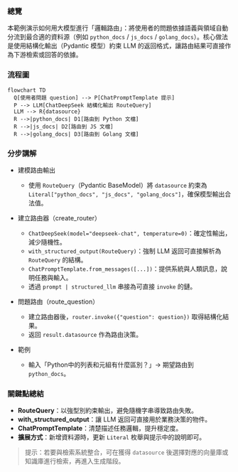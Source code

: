 ### 總覽
本範例演示如何用大模型進行「邏輯路由」：將使用者的問題依據語義與領域自動分流到最合適的資料源（例如 `python_docs` / `js_docs` / `golang_docs`）。核心做法是使用結構化輸出（Pydantic 模型）約束 LLM 的返回格式，讓路由結果可直接作為下游檢索或回答的依據。

### 流程圖
```mermaid
flowchart TD
  Q[使用者問題 question] --> P[ChatPromptTemplate 提示]
  P --> LLM[ChatDeepSeek 結構化輸出 RouteQuery]
  LLM --> R{datasource}
  R -->|python_docs| D1[路由到 Python 文檔]
  R -->|js_docs| D2[路由到 JS 文檔]
  R -->|golang_docs| D3[路由到 Golang 文檔]
```

### 分步講解
- 建模路由輸出
  - 使用 `RouteQuery`（Pydantic BaseModel）將 `datasource` 約束為 `Literal["python_docs", "js_docs", "golang_docs"]`，確保模型輸出合法值。

- 建立路由器（create_router）
  - `ChatDeepSeek(model="deepseek-chat", temperature=0)`：確定性輸出，減少隨機性。
  - `with_structured_output(RouteQuery)`：強制 LLM 返回可直接解析為 `RouteQuery` 的結構。
  - `ChatPromptTemplate.from_messages([...])`：提供系統與人類訊息，說明任務與輸入。
  - 透過 `prompt | structured_llm` 串接為可直接 `invoke` 的鏈。

- 問題路由（route_question）
  - 建立路由器後，`router.invoke({"question": question})` 取得結構化結果。
  - 返回 `result.datasource` 作為路由決策。

- 範例
  - 輸入「Python中的列表和元組有什麼區別？」→ 期望路由到 `python_docs`。

### 關鍵點總結
- **RouteQuery**：以強型別約束輸出，避免隨機字串導致路由失敗。
- **with_structured_output**：讓 LLM 返回可直接用於業務決策的物件。
- **ChatPromptTemplate**：清楚描述任務邏輯，提升穩定度。
- **擴展方式**：新增資料源時，更新 `Literal` 枚舉與提示中的說明即可。

> 提示：若要與檢索系統整合，可在獲得 `datasource` 後選擇對應的向量庫或知識庫進行檢索，再進入生成階段。


